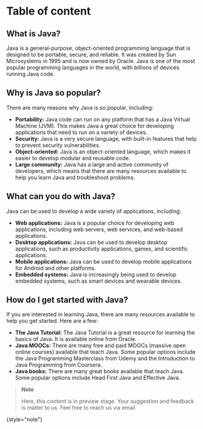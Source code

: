 # Table of content

## What is Java?

Java is a general-purpose, object-oriented programming language that is designed to be portable, secure, and reliable.
It was created by Sun Microsystems in 1995 and is now owned by Oracle. Java is one of the most popular programming
languages in the world, with billions of devices running Java code.

## Why is Java so popular?

There are many reasons why Java is so popular, including:

* **Portability:** Java code can run on any platform that has a Java Virtual Machine (JVM). This makes Java a great
  choice for developing applications that need to run on a variety of devices.
* **Security:** Java is a very secure language, with built-in features that help to prevent security vulnerabilities.
* **Object-oriented:** Java is an object-oriented language, which makes it easier to develop modular and reusable code.
* **Large community:** Java has a large and active community of developers, which means that there are many resources
  available to help you learn Java and troubleshoot problems.

## What can you do with Java?

Java can be used to develop a wide variety of applications, including:

* **Web applications:** Java is a popular choice for developing web applications, including web servers, web services,
  and web-based applications.
* **Desktop applications:** Java can be used to develop desktop applications, such as productivity applications, games,
  and scientific applications.
* **Mobile applications:** Java can be used to develop mobile applications for Android and other platforms.
* **Embedded systems:** Java is increasingly being used to develop embedded systems, such as smart devices and wearable
  devices.

## How do I get started with Java?

If you are interested in learning Java, there are many resources available to help you get started. Here are a few:

* **The Java Tutorial:** The Java Tutorial is a great resource for learning the basics of Java. It is available online
  from Oracle.
* **Java MOOCs:** There are many free and paid MOOCs (massive open online courses) available that teach Java. Some
  popular options include the Java Programming Masterclass from Udemy and the Introduction to Java Programming from
  Coursera.
* **Java books:** There are many great books available that teach Java. Some popular options include Head First Java and
  Effective Java.

> **Note**
> 
> Here, this content is in preview stage.
> Your suggestion and feedback is matter to us.
> Feel free to reach us via email
>
{style="note"}
